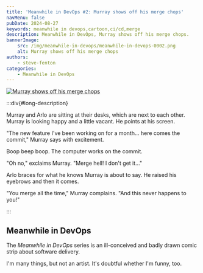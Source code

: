 ```yaml
---
title: 'Meanwhile in DevOps #2: Murray shows off his merge chops'
navMenu: false
pubDate: 2024-08-27
keywords: meanwhile in devops,cartoon,ci/cd,merge
description: Meanwhile in DevOps, Murray shows off his merge chops.
bannerImage:
    src: /img/meanwhile-in-devops/meanwhile-in-devops-0002.png
    alt: Murray shows off his merge chops
authors:
    - steve-fenton
categories:
    - Meanwhile in DevOps
---
```


<a href="#long-description">
<img src="/img/meanwhile-in-devops/meanwhile-in-devops-0002.png" alt="Murray shows off his merge chops" />
</a>

:::div{#long-description}

Murray and Arlo are sitting at their desks, which are next to each other. Murray is looking happy and a little vacant. He points at his screen.

"The new feature I've been working on for a month... here comes the commit," Murray says with excitement.

Boop beep boop. The computer works on the commit.

"Oh no," exclaims Murray. "Merge hell! I don't get it..."

Arlo braces for what he knows Murray is about to say. He raised his eyebrows and then it comes.

"You merge all the time," Murray complains. "And this never happens to you!"

:::

## Meanwhile in DevOps

The *Meanwhile in DevOps* series is an ill-conceived and badly drawn comic strip about software delivery.

I'm many things, but not an artist. It's doubtful whether I'm funny, too.
